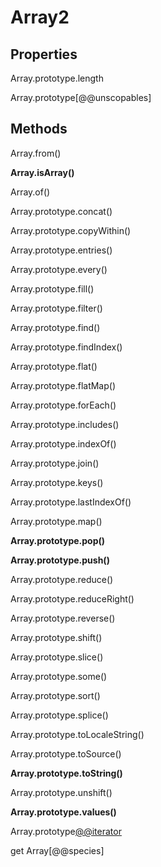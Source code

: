# Array2

## Properties

Array.prototype.length

Array.prototype[@@unscopables]

## Methods

Array.from()

**Array.isArray()**

Array.of()

Array.prototype.concat()

Array.prototype.copyWithin()

Array.prototype.entries()

Array.prototype.every()

Array.prototype.fill()

Array.prototype.filter()

Array.prototype.find()

Array.prototype.findIndex()

Array.prototype.flat()

Array.prototype.flatMap()

Array.prototype.forEach()

Array.prototype.includes()

Array.prototype.indexOf()

Array.prototype.join()

Array.prototype.keys()

Array.prototype.lastIndexOf()

Array.prototype.map()

**Array.prototype.pop()**

**Array.prototype.push()**

Array.prototype.reduce()

Array.prototype.reduceRight()

Array.prototype.reverse()

Array.prototype.shift()

Array.prototype.slice()

Array.prototype.some()

Array.prototype.sort()

Array.prototype.splice()

Array.prototype.toLocaleString()

Array.prototype.toSource()

**Array.prototype.toString()**

Array.prototype.unshift()

**Array.prototype.values()**

Array.prototype[@@iterator]()

get Array[@@species]
